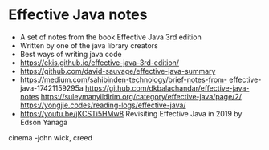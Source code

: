 # Effective Java notes

- A set of notes from the book Effective Java 3rd edition
- Written by one of the java library creators
- Best ways of writing java code
- https://ekis.github.io/effective-java-3rd-edition/
- https://github.com/david-sauvage/effective-java-summary
- https://medium.com/sahibinden-technology/brief-notes-from- effective-java-17421159295a
https://github.com/dkbalachandar/effective-java-notes
https://suleymanyildirim.org/category/effective-java/page/2/
https://yongjie.codes/reading-logs/effective-java/
- https://youtu.be/jKCSTi5HMw8 Revisiting Effective Java in 2019 by Edson Yanaga

cinema -john wick, creed